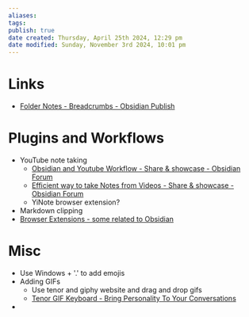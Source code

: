 ```yaml
---
aliases: 
tags: 
publish: true
date created: Thursday, April 25th 2024, 12:29 pm
date modified: Sunday, November 3rd 2024, 10:01 pm
---
```


# Links

- [Folder Notes - Breadcrumbs - Obsidian Publish](https://publish.obsidian.md/breadcrumbs-docs/Explicit+Edge+Builders/Folder+Notes)

# Plugins and Workflows

- YouTube note taking
	- [Obsidian and Youtube Workflow - Share & showcase - Obsidian Forum](https://forum.obsidian.md/t/obsidian-and-youtube-workflow/33641) 
	- [Efficient way to take Notes from Videos - Share & showcase - Obsidian Forum](https://forum.obsidian.md/t/efficient-way-to-take-notes-from-videos/57212) 
	- YiNote browser extension?
- Markdown clipping
- [Browser Extensions - some related to Obsidian](../../📁%2003%20-%20Curations,%20Stacks/Browser%20Extensions/Browser%20Extensions.md)

# Misc

- Use Windows + '.' to add emojis
- Adding GIFs
	- Use tenor and giphy website and drag and drop gifs
	- [Tenor GIF Keyboard - Bring Personality To Your Conversations](https://tenor.com/) 
- 
